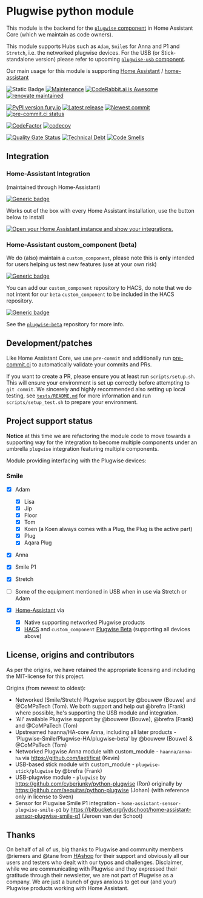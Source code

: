 # Plugwise python module

This module is the backend for the [`plugwise` component](https://github.com/home-assistant/core/tree/dev/homeassistant/components/plugwise) in Home Assistant Core (which we maintain as code owners).

This module supports Hubs such as `Adam`, `Smile`s for Anna and P1 and `Stretch`, i.e. the networked plugwise devices. For the USB (or Stick-standalone version) please refer to upcoming [`plugwise-usb` component](https://github.com/plugwise/plugwise_usb-beta).

Our main usage for this module is supporting [Home Assistant](https://www.home-assistant.io) / [home-assistant](http://github.com/home-assistant/core/)

![Static Badge](https://img.shields.io/badge/Plugwise_Discord-Join_now-purple?style=social&logo=discord&link=https%3A%2F%2Fdiscord.gg%2FmFVhF8Ar6A)
[![Maintenance](https://img.shields.io/badge/Maintained%3F-yes-green.svg)](https://github.com/plugwise)
[![CodeRabbit.ai is Awesome](https://img.shields.io/badge/AI-orange?label=CodeRabbit&color=orange&link=https%3A%2F%2Fcoderabbit.ai)](https://coderabbit.ai)
[![renovate maintained](https://img.shields.io/badge/maintained%20with-renovate-blue?logo=renovatebot)](https://github.com/plugwise/python-plugwise/issues/291)

[![PyPI version fury.io](https://badge.fury.io/py/plugwise.svg)](https://pypi.python.org/pypi/plugwise/)
[![Latest release](https://github.com/plugwise/python-plugwise/workflows/Latest%20release/badge.svg)](https://github.com/plugwise/python-plugwise/actions)
[![Newest commit](https://github.com/plugwise/python-plugwise/workflows/Latest%20commit/badge.svg)](https://github.com/plugwise/python-plugwise/actions)
[![pre-commit.ci status](https://results.pre-commit.ci/badge/github/plugwise/python-plugwise/main.svg)](https://results.pre-commit.ci/latest/github/plugwise/python-plugwise/main)

[![CodeFactor](https://www.codefactor.io/repository/github/plugwise/python-plugwise/badge)](https://www.codefactor.io/repository/github/plugwise/python-plugwise)
[![codecov](https://codecov.io/gh/plugwise/python-plugwise/branch/main/graph/badge.svg)](https://codecov.io/gh/plugwise/python-plugwise)

[![Quality Gate Status](https://sonarcloud.io/api/project_badges/measure?project=plugwise_python-plugwise&metric=alert_status)](https://sonarcloud.io/summary/new_code?id=plugwise_python-plugwise)
[![Technical Debt](https://sonarcloud.io/api/project_badges/measure?project=plugwise_python-plugwise&metric=sqale_index)](https://sonarcloud.io/summary/new_code?id=plugwise_python-plugwise)
[![Code Smells](https://sonarcloud.io/api/project_badges/measure?project=plugwise_python-plugwise&metric=code_smells)](https://sonarcloud.io/summary/new_code?id=plugwise_python-plugwise)

## Integration

### Home-Assistant Integration

(maintained through Home-Assistant)

[![Generic badge](https://img.shields.io/badge/HA%20core-yes-green.svg)](https://github.com/home-assistant/core/tree/dev/homeassistant/components/plugwise)

Works out of the box with every Home Assistant installation, use the button below to install

[![Open your Home Assistant instance and show your integrations.](https://my.home-assistant.io/badges/integrations.svg)](https://my.home-assistant.io/redirect/integrations/)

### Home-Assistant custom_component (beta)

We do (also) maintain a `custom_component`, please note this is **only** intended for users helping us test new features (use at your own risk)

[![Generic badge](https://img.shields.io/github/v/release/plugwise/plugwise-beta)](https://github.com/plugwise/plugwise-beta)

You can add our `custom_component` repository to HACS, do note that we do not intent for our `beta` `custom_component` to be included in the HACS repository.

[![Generic badge](https://img.shields.io/badge/HACS-add%20our%20repo-yellow.svg)](https://github.com/plugwise/plugwise-beta)

See the [`plugwise-beta`](https://github.com/plugwise/plugwise-beta) repository for more info.

## Development/patches

Like Home Assistant Core, we use `pre-commit` and additionally run [pre-commit.ci](http://pre-commit.ci) to automatically validate your commits and PRs.

If you want to create a PR, please ensure you at least run `scripts/setup.sh`. This will ensure your environment is set up correctly before attempting to `git commit`. We sincerely and highly recommended also setting up local testing, see [`tests/README.md`](https://github.com/plugwise/python-plugwise/blob/main/tests/README.md) for more information and run `scripts/setup_test.sh` to prepare your environment.

## Project support status

**Notice** at this time we are refactoring the module code to move towards a supporting way for the integration to become multiple components under an umbrella `plugwise` integration featuring multiple components.

Module providing interfacing with the Plugwise devices:

### Smile

- [x] Adam
  - [x] Lisa
  - [x] Jip
  - [x] Floor
  - [x] Tom
  - [x] Koen (a Koen always comes with a Plug, the Plug is the active part)
  - [x] Plug
  - [x] Aqara Plug
- [x] Anna
- [x] Smile P1
- [x] Stretch
- [ ] Some of the equipment mentioned in USB when in use via Stretch or Adam

- [x] [Home-Assistant](https://home-assistant.io) via
  - [x] Native supporting networked Plugwise products
  - [x] [HACS](https://hacs.xyz) and `custom_component` [Plugwise Beta](https://github.com/plugwise/plugwise-beta/) (supporting all devices above)

## License, origins and contributors

As per the origins, we have retained the appropriate licensing and including the MIT-license for this project.

Origins (from newest to oldest):

- Networked (Smile/Stretch) Plugwise support by @bouwew (Bouwe) and @CoMPaTech (Tom). We both support and help out @brefra (Frank) where possible, he's supporting the USB module and integration.
- 'All' available Plugwise support by @bouwew (Bouwe), @brefra (Frank) and @CoMPaTech (Tom)
- Upstreamed haanna/HA-core Anna, including all later products - 'Plugwise-Smile/Plugwise-HA/plugwise-beta' by @bouwew (Bouwe) & @CoMPaTech (Tom)
- Networked Plugwise Anna module with custom_module - `haanna/anna-ha` via <https://github.com/laetificat> (Kevin)
- USB-based stick module with custom_module - `plugwise-stick/plugwise` by @brefra (Frank)
- USB-plugwise module - `plugwise` by <https://github.com/cyberjunky/python-plugwise> (Ron) originally by <https://github.com/aequitas/python-plugwise> (Johan) (with reference only in license to Sven)
- Sensor for Plugwise Smile P1 integration - `home-assistant-sensor-plugwise-smile-p1` by <https://bitbucket.org/jvdschoot/home-assistant-sensor-plugwise-smile-p1> (Jeroen van der Schoot)

## Thanks

On behalf of all of us, big thanks to Plugwise and community members @riemers and @tane from [HAshop](https://hashop.nl) for their support and obviously all our users and testers who dealt with our typos and challenges. Disclaimer, while we are communicating with Plugwise and they expressed their gratitude through their newsletter, we are not part of Plugwise as a company. We are just a bunch of guys anxious to get our (and your) Plugwise products working with Home Assistant.
